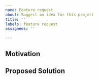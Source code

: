 ```yaml
---
name: Feature request
about: Suggest an idea for this project
title: ''
labels: feature request
assignees: ''

---
```


## Motivation

<!-- Type a clear and concise description of what the problem is. Ex. I'm always frustrated when [...] -->

## Proposed Solution

<!-- Type a clear and concise description of what you want to happen. -->
